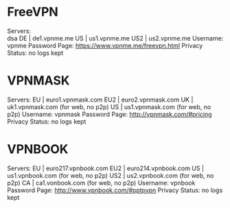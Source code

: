 FreeVPN
========
Servers:  
	dsa
	DE  | de1.vpnme.me
        US  | us1.vpnme.me
        US2 | us2.vpnme.me
Username: vpnme
Password Page: https://www.vpnme.me/freevpn.html
Privacy Status: no logs kept

VPNMASK
========
Servers:  EU  | euro1.vpnmask.com
		  EU2 | euro2.vpnmask.com
		  UK  | uk1.vpnmask.com (for web, no p2p)
		  US  | us1.vpnmask.com (for web, no p2p)
Username: vpnmask
Password Page: http://vpnmask.com/#pricing
Privacy Status: no logs kept

VPNBOOK
========
Servers:  EU  | euro217.vpnbook.com
		  EU2 | euro214.vpnbook.com
		  US  | us1.vpnbook.com (for web, no p2p)
		  US2 | us2.vpnbook.com (for web, no p2p)
		  CA  | ca1.vonbook.com (for web, no p2p)
Username: vpnbook
Password Page: http://www.vpnbook.com/#pptpvpn
Privacy Status: no logs kept
